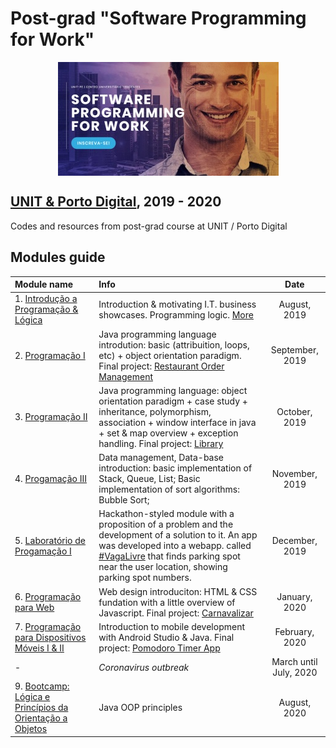 
# Post-grad "Software Programming for Work"

<p align="center">
  <img alt="UNIT Post-grad logo" align="center" src="https://github.com/thiagojacinto/pos-unit-porto/blob/master/UNIT_PD.jpg">
</p>

## [UNIT & Porto Digital](https://www.unit.br/pe/software-programming-for-work), 2019 - 2020

Codes and resources from post-grad course at UNIT / Porto Digital

## Modules guide

| Module name | Info | Date |
| :---------- | :-------- | :---: |
| 1. [Introdução a Programação & Lógica](/Module1/) | Introduction & motivating I.T. business showcases. Programming logic. [More](/Module1/README.md) | August, 2019 |
| 2. [Programação I](/Module2/) | Java programming language introdution: basic (attribuition, loops, etc) + object orientation paradigm. Final project: [Restaurant Order Management](/Module2/Restaurant/) | September, 2019 |
| 3. [Programação II](/Module3/) | Java programming language: object orientation paradigm + case study + inheritance, polymorphism, association + window interface in java + set & map overview + exception handling. Final project: [Library](/Module3/Project/) | October, 2019 |
| 4. [Progamação III](/Module4/) | Data management, Data-base introduction: basic implementation of Stack, Queue, List; Basic implementation of sort algorithms: Bubble Sort; | November, 2019 |
| 5. [Laboratório de Progamação I](/Module5/) | Hackathon-styled module with a proposition of a problem and the development of a solution to it. An app was developed into a webapp. called [#VagaLivre](https://github.com/thiagojacinto/vagalivre-web) that finds parking spot near the user location, showing parking spot numbers. | December, 2019 |
| 6. [Programação para Web](/Module6/) | Web design introduciton: HTML & CSS fundation with a little overview of Javascript. Final project: [Carnavalizar](https://github.com/thiagojacinto/bootstrap-review-project-2020) | January, 2020 |
| 7. [Programação para Dispositivos Móveis I & II](/Module7/) | Introduction to mobile development with Android Studio & Java. Final project: [Pomodoro Timer App](https://github.com/thiagojacinto/pomodoro-java-android-app) | February, 2020 |
| - | _*Coronavirus outbreak*_ | March until July, 2020|
| 9. [Bootcamp: Lógica e Princípios da Orientação a Objetos](/Bootcamp1) | Java OOP principles | August, 2020|
